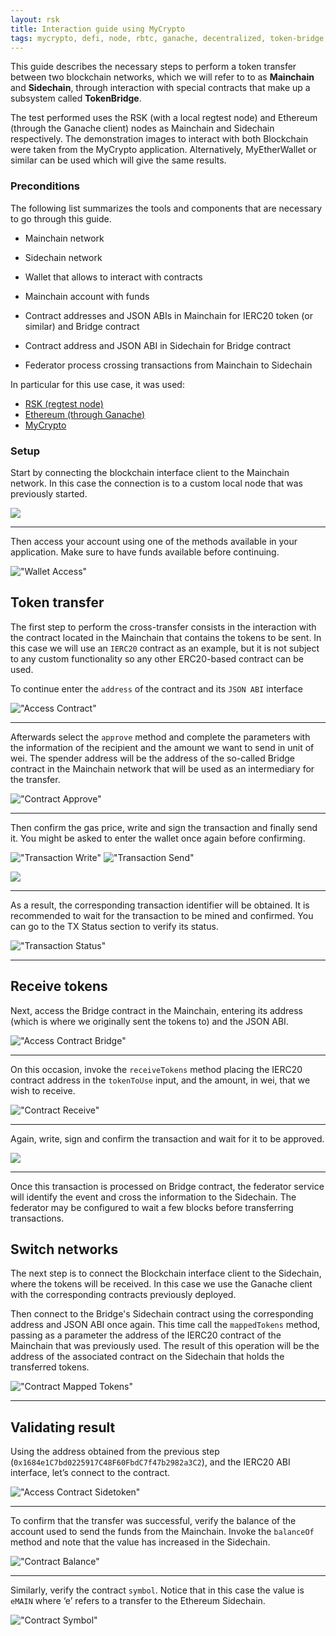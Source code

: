 ```yaml
---
layout: rsk
title: Interaction guide using MyCrypto
tags: mycrypto, defi, node, rbtc, ganache, decentralized, token-bridge, tokens, quick-start, guides, tutorial, testnet, networks, dapps, tools, rsk, ethereum, smart-contracts, install, get-started, how-to, mainnet, testnet, sidechain, contracts, wallets
---
```


This guide describes the necessary steps to perform a token transfer between two blockchain networks, which we will refer to to as **Mainchain** and **Sidechain**, through interaction with special contracts that make up a subsystem called **TokenBridge**.

The test performed uses the RSK (with a local regtest node) and Ethereum (through the Ganache client) nodes as Mainchain and Sidechain respectively. The demonstration images to interact with both Blockchain were taken from the MyCrypto application. Alternatively, MyEtherWallet or similar can be used which will give the same results.

### Preconditions

The following list summarizes the tools and components that are necessary to go through this guide.


* Mainchain network
* Sidechain network
* Wallet that allows to interact with contracts
* Mainchain account with funds
* Contract addresses and JSON ABIs in Mainchain for IERC20 token (or similar) and Bridge contract

* Contract address and JSON ABI in Sidechain for Bridge contract
* Federator process crossing transactions from Mainchain to Sidechain

In particular for this use case, it was used:

* [RSK (regtest node)](https://developers.rsk.co/rsk/node/install/)
* [Ethereum (through Ganache)](https://geth.ethereum.org/docs/install-and-build/installing-geth)
* [MyCrypto](https://mycrypto.com/)

### Setup

Start by connecting the blockchain interface client to the Mainchain network. In this case the connection is to a custom local node that was previously started.

<img src="/assets/img/tools/tokenbridge/rsk_node_setup.png" />

---

Then access your account using one of the methods available in your application. Make sure to have funds available before continuing.

!["Wallet Access"](/assets/img/tools/tokenbridge/wallet_access.png "Wallet Access")

## Token transfer

The first step to perform the cross-transfer consists in the interaction with the contract located in the Mainchain that contains the tokens to be sent. In this case we will use an `IERC20` contract as an example, but it is not subject to any custom functionality so any other ERC20-based contract can be used.

To continue enter the `address` of the contract and its `JSON ABI` interface

!["Access Contract"](/assets/img/tools/tokenbridge/access_contract.png "Access Contract")

---

Afterwards select the `approve` method and complete the parameters with the information of the recipient and the amount we want to send in unit of wei. The spender address will be the address of the so-called Bridge contract in the Mainchain network that will be used as an intermediary for the transfer.

!["Contract Approve"](/assets/img/tools/tokenbridge/contract_approve.png "Contract Approve")

---

Then confirm the gas price, write and sign the transaction and finally send it. You might be asked to enter the wallet once again before confirming.

!["Transaction Write"](/assets/img/tools/tokenbridge/transaction_write.png "Transaction Write")
!["Transaction Send"](/assets/img/tools/tokenbridge/transaction_send.png "Transaction Send")

<img src="/assets/img/tools/tokenbridge/transaction_confirm.png" />

---

As a result, the corresponding transaction identifier will be obtained. It is recommended to wait for the transaction to be mined and confirmed. You can go to the TX Status section to verify its status.

!["Transaction Status"](/assets/img/tools/tokenbridge/transaction_status.png "Transaction Status")

---

## Receive tokens

Next, access the Bridge contract in the Mainchain, entering its address (which is where we originally sent the tokens to) and the JSON ABI.

!["Access Contract Bridge"](/assets/img/tools/tokenbridge/access_contract_bridge.png "Access Contract Bridge")

---

On this occasion, invoke the `receiveTokens` method placing the IERC20 contract address in the `tokenToUse` input, and the amount, in wei, that we wish to receive.

!["Contract Receive"](/assets/img/tools/tokenbridge/contract_receive.png "Contract Receive")

---

Again, write, sign and confirm the transaction and wait for it to be approved.

<img src="/assets/img/tools/tokenbridge/transaction_confirm_receive.png" />

---

Once this transaction  is processed on Bridge contract, the federator service will identify the event and cross the information to the Sidechain. The federator may be configured to wait a few blocks before transferring transactions.

## Switch networks

The next step is to connect the Blockchain interface client to the Sidechain, where the tokens will be received. In this case we use the Ganache client with the corresponding contracts previously deployed.

Then connect to the Bridge's Sidechain contract using the corresponding address and JSON ABI once again. This time call the `mappedTokens` method, passing as a parameter the address of the IERC20 contract of the Mainchain that was previously used. The result of this operation will be the address of the associated contract on the Sidechain that holds the transferred tokens.

!["Contract Mapped Tokens"](/assets/img/tools/tokenbridge/contract_mapped_tokens.png "Contract Mapped Tokens")

---

## Validating result

Using the address obtained from the previous step (`0x1684e1C7bd0225917C48F60FbdC7f47b2982a3C2`), and the IERC20 ABI interface, let’s connect to the contract.

!["Access Contract Sidetoken"](/assets/img/tools/tokenbridge/access_contract_sidetoken.png "Access Contract Sidetoken")

---

To confirm that the transfer was successful, verify the balance of the account used to send the funds from the Mainchain. Invoke the `balanceOf` method and note that the value has increased in the Sidechain.

!["Contract Balance"](/assets/img/tools/tokenbridge/contract_balance.png "Contract Balance")

---

Similarly, verify the contract `symbol`. Notice that in this case the value is `eMAIN` where ‘e’ refers to a transfer to the Ethereum Sidechain.

!["Contract Symbol"](/assets/img/tools/tokenbridge/contract_symbol.png "Contract Symbol")
